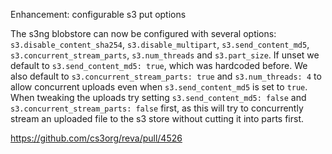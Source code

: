 Enhancement: configurable s3 put options

The s3ng blobstore can now be configured with several options: `s3.disable_content_sha254`, `s3.disable_multipart`, `s3.send_content_md5`, `s3.concurrent_stream_parts`, `s3.num_threads` and `s3.part_size`. If unset we default to `s3.send_content_md5: true`, which was hardcoded before. We also default to `s3.concurrent_stream_parts: true` and `s3.num_threads: 4` to allow concurrent uploads even when `s3.send_content_md5` is set to `true`. When tweaking the uploads try setting `s3.send_content_md5: false` and `s3.concurrent_stream_parts: false` first, as this will try to concurrently stream an uploaded file to the s3 store without cutting it into parts first.

https://github.com/cs3org/reva/pull/4526
